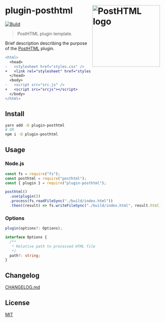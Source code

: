 # plugin-posthtml <img align="right" width="220" height="200" title="PostHTML logo" src="http://posthtml.github.io/posthtml/logo.svg">

[![Build][build]][build-badge]

> PostHTML plugin template.

Brief description describing the purpose of the [PostHTML](https://github.com/posthtml/posthtml) plugin.

```diff
<html>
  <head>
-   <stylesheet href="styles.css" />
+   <link rel="stylesheet" href="styles.css" />
  </head>
  <body>
-   <script src="src.js" />
+   <script src="srcjs"></script>
  </body>
</html>
```

## Install

```bash
yarn add -D plugin-posthtml
# OR
npm i -D plugin-posthtml
```

## Usage

### Node.js

```js
const fs = require("fs");
const posthtml = require("posthtml");
const { plugin } = require("plugin-posthtml");

posthtml()
  .use(plugin())
  .process(fs.readFileSync("./build/index.html"))
  .then((result) => fs.writeFileSync("./build/index.html", result.html));
```

### Options

```ts
plugin(options?: Options);

interface Options {
  /**
   * Relative path to processed HTML file
   */
  path?: string;
}
```

## Changelog

[CHANGELOG.md](CHANGELOG.md)

## License

[MIT](LICENSE)

[build]: https://travis-ci.com/metonym/template.svg?branch=plugin-posthtml
[build-badge]: https://travis-ci.com/metonym/template
